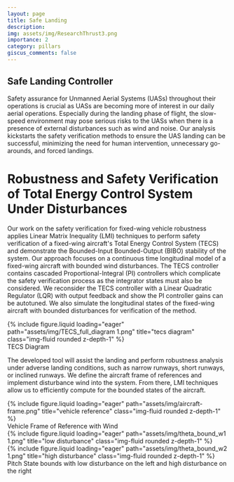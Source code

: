 ```yaml
---
layout: page
title: Safe Landing
description: 
img: assets/img/ResearchThrust3.png
importance: 2
category: pillars
giscus_comments: false
---
```


## Safe Landing Controller

Safety assurance for Unmanned Aerial Systems (UASs) throughout their operations is crucial as UASs are becoming more of interest in our daily aerial operations. Especially during the landing phase of flight, the slow-speed environment may pose serious risks to the UASs when there is a presence of external disturbances such as wind and noise. Our analysis kickstarts the safety verification methods to ensure the UAS landing can be successful, minimizing the need for human intervention, unnecessary go-arounds, and forced landings.

# Robustness and Safety Verification of Total Energy Control System Under Disturbances
Our work on the safety verification for fixed-wing vehicle robustness applies Linear Matrix Inequality (LMI) techniques to perform safety verification of a fixed-wing aircraft's Total Energy Control System (TECS) and demonstrate the Bounded-Input Bounded-Output (BIBO) stability of the system. Our approach focuses on a continuous time longitudinal model of a fixed-wing aircraft with bounded wind disturbances. The TECS controller contains cascaded Proportional-Integral (PI) controllers which complicate the safety verification process as the integrator states must also be considered. We reconsider the TECS controller with a Linear Quadratic Regulator (LQR) with output feedback and show the PI controller gains can be autotuned. We also simulate the longitudinal states of the fixed-wing aircraft with bounded disturbances for verification of the method.

<div class="row">
    <div class="col-sm mt-3 mt-md-0">
        {% include figure.liquid loading="eager" path="assets/img/TECS_full_diagram 1.png" title="tecs diagram" class="img-fluid rounded z-depth-1" %}
    </div>
</div>
<div class="caption">
    TECS Diagram
</div>

The developed tool will assist the landing and perform robustness analysis under adverse landing conditions, such as narrow runways, short runways, or inclined runways. We define the aircraft frame of references and implement disturbance wind into the system. From there, LMI techniques allow us to efficiently compute for the bounded states of the aircraft.

<div class="row">
    <div class="col-sm mt-3 mt-md-0">
        {% include figure.liquid loading="eager" path="assets/img/aircraft-frame.png" title="vehicle reference" class="img-fluid rounded z-depth-1" %}
    </div>
</div>
<div class="caption">
    Vehicle Frame of Reference with Wind
</div>

<div class="row">
    <div class="col-sm mt-3 mt-md-0">
        {% include figure.liquid loading="eager" path="assets/img/theta_bound_w1 1.png" title="low disturbance" class="img-fluid rounded z-depth-1" %}
    </div>
    <div class="col-sm mt-3 mt-md-0">
        {% include figure.liquid loading="eager" path="assets/img/theta_bound_w2 1.png" title="high disturbance" class="img-fluid rounded z-depth-1" %}
    </div>
</div>
<div class="caption">
    Pitch State bounds with low disturbance on the left and high disturbance on the right
</div>